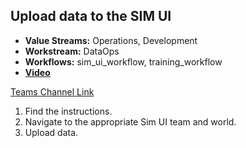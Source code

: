## Upload data to the SIM UI

- **Value Streams:** Operations, Development
- **Workstream:** DataOps
- **Workflows:** sim_ui_workflow, training_workflow
- [**Video**](https://dvagov.sharepoint.com/sites/teampsd_vha/_layouts/15/stream.aspx?id=%2Fsites%2Fteampsd%5Fvha%2FShared%20Documents%2Ftraining%5Fworkgroup%2FRecordings%2F9%2E3%5Fimport%5Fdata%5Finto%5Fsim%5Fui%2D20221026%5F151346%2DMeeting%20Recording%2Emp4)

[Teams Channel Link](https://teams.microsoft.com/_?tenantId=e95f1b23-abaf-45ee-821d-b7ab251ab3bf#/apps/a2da8768-95d5-419e-9441-3b539865b118/message?conversationId=19:d15133fbfb4d4c3a8c81701292b1890d@thread.skype&conversationType=Group&messageId=1666820985038&replyChainId=1666820985038&itemName=training_workflow&q=9.3%20&maintainContext=false)

1. Find the instructions.
2. Navigate to the appropriate Sim UI team and world.
3. Upload data.
